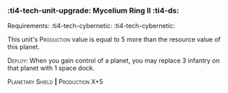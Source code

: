 ### :ti4-tech-unit-upgrade: **Mycelium Ring II** :ti4-ds:

Requirements: :ti4-tech-cybernetic: :ti4-tech-cybernetic:

This unit's <span style="font-variant:small-caps;">Production</span> value is equal to 5 more than the resource value of this planet.

<span style="font-variant:small-caps;">Deploy</span>: When you gain control of a planet, you may replace 3 infantry on that planet with 1 space dock.

<span style="font-variant:small-caps;">Planetary Shield</span> __|__ <span style="font-variant:small-caps;">Production</span> X+5
